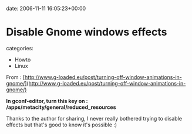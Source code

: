 


date: 2006-11-11 16:05:23+00:00


# Disable Gnome windows effects

categories:
- Howto
- Linux


From : [http://www.g-loaded.eu/post/turning-off-window-animations-in-gnome/](http://www.g-loaded.eu/post/turning-off-window-animations-in-gnome/)

**In gconf-editor, turn this key on : /apps/metacity/general/reduced_resources**

Thanks to the author for sharing, I never really bothered trying to disable effects but that's good to know it's possible :)
